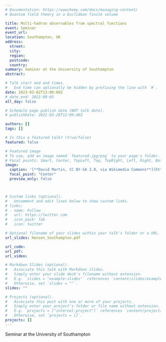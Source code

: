 ```yaml
---
# Documentation: https://wowchemy.com/docs/managing-content/
# Quantum field theory in a Euclidean finite volume

title: Multi-hadron observables from spectral functions
event: Seminar
event_url:
location: Southampton, UK
address:
  street:
  city:
  region:
  postcode:
  country:
summary: Seminar at the University of Southampton
abstract:

# Talk start and end times.
#   End time can optionally be hidden by prefixing the line with `#`.
date: 2023-03-02T13:00:00Z
# date_end: 2021-09-03
all_day: false

# Schedule page publish date (NOT talk date).
# publishDate: 2021-03-20T12:09:48Z

authors: []
tags: []

# Is this a featured talk? (true/false)
featured: false

# Featured image
# To use, add an image named `featured.jpg/png` to your page's folder.
# Focal points: Smart, Center, TopLeft, Top, TopRight, Left, Right, BottomLeft, Bottom, BottomRight.
image:
  caption: '[**David Martin, CC BY-SA 2.0, via Wikimedia Commons**](https://creativecommons.org/licenses/by-sa/2.0)'
  focal_point: "Center"
  preview_only: false



# Custom links (optional).
#   Uncomment and edit lines below to show custom links.
# links:
# - name: Follow
#   url: https://twitter.com
#   icon_pack: fab
#   icon: twitter

# Optional filename of your slides within your talk's folder or a URL.
url_slides: Hansen_Southampton.pdf

url_code:
url_pdf:
url_video:

# Markdown Slides (optional).
#   Associate this talk with Markdown slides.
#   Simply enter your slide deck's filename without extension.
#   E.g. `slides = "example-slides"` references `content/slides/example-slides.md`.
#   Otherwise, set `slides = ""`.
slides: ""

# Projects (optional).
#   Associate this post with one or more of your projects.
#   Simply enter your project's folder or file name without extension.
#   E.g. `projects = ["internal-project"]` references `content/project/deep-learning/index.md`.
#   Otherwise, set `projects = []`.
projects: []
---
```

Seminar at the University of Southampton

